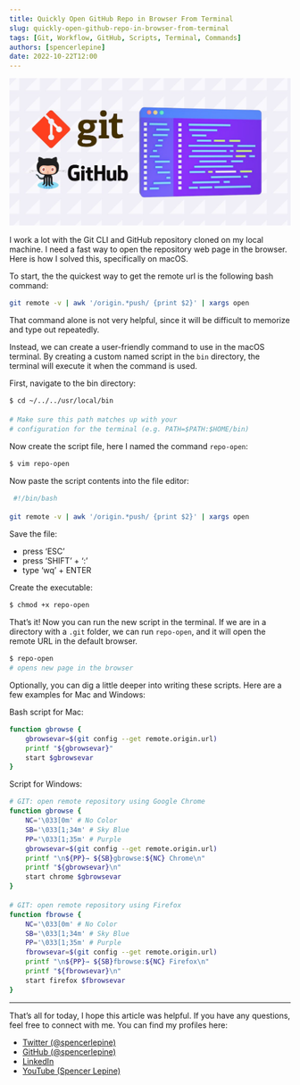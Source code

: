 ```yaml
---
title: Quickly Open GitHub Repo in Browser From Terminal
slug: quickly-open-github-repo-in-browser-from-terminal
tags: [Git, Workflow, GitHub, Scripts, Terminal, Commands]
authors: [spencerlepine]
date: 2022-10-22T12:00
---
```


![Blog Post Thumbnail](./thumbnail.jpg)

I work a lot with the Git CLI and GitHub repository cloned on my local machine. I need a fast way to open the repository web page in the browser. Here is how I solved this, specifically on macOS.

To start, the the quickest way to get the remote url is the following bash command:

```sh
git remote -v | awk '/origin.*push/ {print $2}' | xargs open
```

That command alone is not very helpful, since it will be difficult to memorize and type out repeatedly.

Instead, we can create a user-friendly command to use in the macOS terminal. By creating a custom named script in the `bin` directory, the terminal will execute it when the command is used.

First, navigate to the bin directory: 

```sh
$ cd ~/../../usr/local/bin

# Make sure this path matches up with your 
# configuration for the terminal (e.g. PATH=$PATH:$HOME/bin)
```

Now create the script file, here I named the command `repo-open`:

```sh
$ vim repo-open
```

Now paste the script contents into the file editor:

```sh
 #!/bin/bash

git remote -v | awk '/origin.*push/ {print $2}' | xargs open
```

Save the file:

- press ‘ESC’
- press ‘SHIFT’ + ‘:’
- type ‘wq’ + ENTER

Create the executable:
```sh
$ chmod +x repo-open
```
That’s it! Now you can run the new script in the terminal. If we are in a directory with a `.git` folder, we can run `repo-open`, and it will open the remote URL in the default browser.

```sh
$ repo-open
# opens new page in the browser
```

Optionally, you can dig a little deeper into writing these scripts. Here are a few examples for Mac and Windows:

Bash script for Mac:
```sh
function gbrowse {
    gbrowsevar=$(git config --get remote.origin.url)
    printf "${gbrowsevar}"
    start $gbrowsevar
}
```
 
Script for Windows:
```sh
# GIT: open remote repository using Google Chrome
function gbrowse {
    NC='\033[0m' # No Color
    SB='\033[1;34m' # Sky Blue
    PP='\033[1;35m' # Purple
    gbrowsevar=$(git config --get remote.origin.url)
    printf "\n${PP}→ ${SB}gbrowse:${NC} Chrome\n"
    printf "${gbrowsevar}\n"
    start chrome $gbrowsevar
}

# GIT: open remote repository using Firefox
function fbrowse {
    NC='\033[0m' # No Color
    SB='\033[1;34m' # Sky Blue
    PP='\033[1;35m' # Purple
    fbrowsevar=$(git config --get remote.origin.url)
    printf "\n${PP}→ ${SB}fbrowse:${NC} Firefox\n"
    printf "${fbrowsevar}\n"
    start firefox $fbrowsevar
}
```

---

That’s all for today, I hope this article was helpful. If you have any questions, feel free to connect with me. You can find my profiles here:
* [Twitter (@spencerlepine)](https://twitter.com/SpencerLepine)
* [GitHub (@spencerlepine)](https://github.com/spencerlepine)
* [LinkedIn](https://www.linkedin.com/in/spencer-lepine/)
* [YouTube (Spencer Lepine)](https://www.youtube.com/channel/UCBL6vAHJZqUlyJp-rcFU55Q)